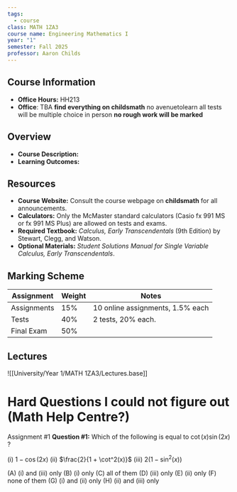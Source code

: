 ```yaml
---
tags:
  - course
class: MATH 1ZA3
course name: Engineering Mathematics I
year: "1"
semester: Fall 2025
professor: Aaron Childs
---
```

## Course Information
- **Office Hours:**  HH213
- **Office**: TBA
**find everything on childsmath** no avenuetolearn
all tests will be multiple choice in person
**no rough work will be marked**
<!--ID: 1757893915258-->


## Overview
- **Course Description:**  
- **Learning Outcomes:**  
<!--ID: 1757893915260-->


## Resources
- **Course Website:** Consult the course webpage on **childsmath** for all announcements.
- **Calculators:** Only the McMaster standard calculators (Casio fx 991 MS or fx 991 MS Plus) are allowed on tests and exams.
- **Required Textbook:** _Calculus, Early Transcendentals_ (9th Edition) by Stewart, Clegg, and Watson.
- **Optional Materials:** _Student Solutions Manual for Single Variable Calculus, Early Transcendentals_.
<!--ID: 1757893915261-->


## Marking Scheme

| Assignment  | Weight | Notes                            |
| ----------- | ------ | -------------------------------- |
| Assignments | 15%    | 10 online assignments, 1.5% each |
| Tests       | 40%    | 2 tests, 20% each.               |
| Final Exam  | 50%    |                                  |
<!--ID: 1757893915263-->



## Lectures
![[University/Year 1/MATH 1ZA3/Lectures.base]]
<!--ID: 1757893915265-->



# Hard Questions I could not figure out (Math Help Centre?)
Assignment #1 **Question #1:** Which of the following is equal to $\cot(x) \sin(2x)$ ?
<!--ID: 1757893915267-->


(i) $1 - \cos(2x)$
(ii) $\frac{2}{1 + \cot^2(x)}$
(iii) $2(1 - \sin^2(x))$

(A) (i) and (iii) only
(B) (i) only
(C) all of them
(D) (iii) only
(E) (ii) only
(F) none of them
(G) (i) and (ii) only
(H) (ii) and (iii) only